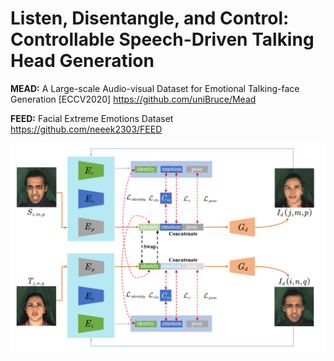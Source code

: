 # Listen, Disentangle, and Control: Controllable Speech-Driven Talking Head Generation


**MEAD:** 
A Large-scale Audio-visual Dataset for Emotional Talking-face Generation [ECCV2020]
https://github.com/uniBruce/Mead



**FEED:** 
Facial Extreme Emotions Dataset
https://github.com/neeek2303/FEED


![screenshot](fig2.png)
